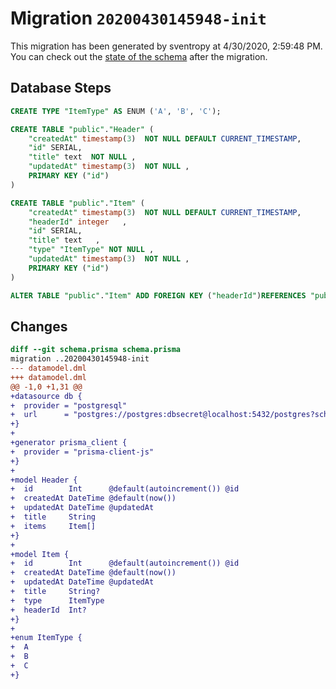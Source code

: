 # Migration `20200430145948-init`

This migration has been generated by sventropy at 4/30/2020, 2:59:48 PM.
You can check out the [state of the schema](./schema.prisma) after the migration.

## Database Steps

```sql
CREATE TYPE "ItemType" AS ENUM ('A', 'B', 'C');

CREATE TABLE "public"."Header" (
    "createdAt" timestamp(3)  NOT NULL DEFAULT CURRENT_TIMESTAMP,
    "id" SERIAL,
    "title" text  NOT NULL ,
    "updatedAt" timestamp(3)  NOT NULL ,
    PRIMARY KEY ("id")
) 

CREATE TABLE "public"."Item" (
    "createdAt" timestamp(3)  NOT NULL DEFAULT CURRENT_TIMESTAMP,
    "headerId" integer   ,
    "id" SERIAL,
    "title" text   ,
    "type" "ItemType" NOT NULL ,
    "updatedAt" timestamp(3)  NOT NULL ,
    PRIMARY KEY ("id")
) 

ALTER TABLE "public"."Item" ADD FOREIGN KEY ("headerId")REFERENCES "public"."Header"("id") ON DELETE SET NULL  ON UPDATE CASCADE
```

## Changes

```diff
diff --git schema.prisma schema.prisma
migration ..20200430145948-init
--- datamodel.dml
+++ datamodel.dml
@@ -1,0 +1,31 @@
+datasource db {
+  provider = "postgresql"
+  url      = "postgres://postgres:dbsecret@localhost:5432/postgres?schema=public"
+}
+
+generator prisma_client {
+  provider = "prisma-client-js"
+}
+
+model Header {
+  id        Int      @default(autoincrement()) @id
+  createdAt DateTime @default(now())
+  updatedAt DateTime @updatedAt
+  title     String
+  items     Item[]
+}
+
+model Item {
+  id        Int      @default(autoincrement()) @id
+  createdAt DateTime @default(now())
+  updatedAt DateTime @updatedAt
+  title     String?
+  type      ItemType
+  headerId  Int?
+}
+
+enum ItemType {
+  A
+  B
+  C
+}
```



